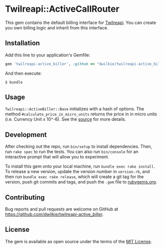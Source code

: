 # Twilreapi::ActiveCallRouter

This gem contains the default billing interface for [Twilreapi](https://github.com/dwilkie/twilreapi). You can create you own billing logic and inherit from this interface.

## Installation

Add this line to your application's Gemfile:

```ruby
gem 'twilreapi-active_biller', :github => "dwilkie/twilreapi-active_biller"
```

And then execute:

    $ bundle

## Usage

`Twilreapi::ActiveBiller::Base` initializes with a hash of options. The method `#calculate_price_in_micro_units` returns the price in in micro units (i.e. Currency Unit x 10^-6). See the [source](https://github.com/dwilkie/twilreapi-active_biller/blob/master/lib/twilreapi/active_biller/base.rb) for more details.

## Development

After checking out the repo, run `bin/setup` to install dependencies. Then, run `rake spec` to run the tests. You can also run `bin/console` for an interactive prompt that will allow you to experiment.

To install this gem onto your local machine, run `bundle exec rake install`. To release a new version, update the version number in `version.rb`, and then run `bundle exec rake release`, which will create a git tag for the version, push git commits and tags, and push the `.gem` file to [rubygems.org](https://rubygems.org).

## Contributing

Bug reports and pull requests are welcome on GitHub at https://github.com/dwilkie/twilreapi-active_biller.

## License

The gem is available as open source under the terms of the [MIT License](http://opensource.org/licenses/MIT).
